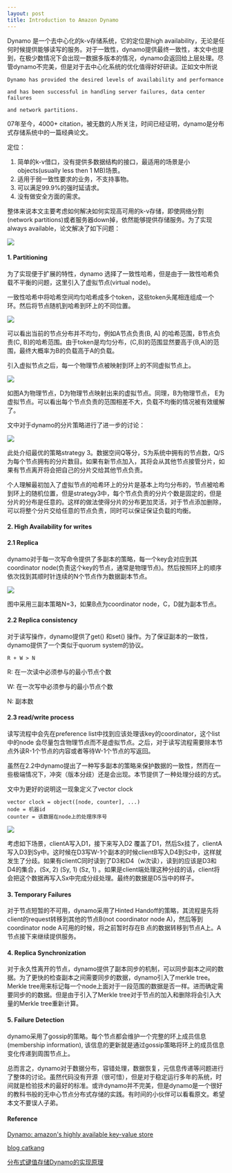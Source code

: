 ```yaml
---
layout: post
title: Introduction to Amazon Dynamo
---
```



Dynamo 是一个去中心化的k-v存储系统，它的定位是high availability，无论是任何时候提供能够读写的服务。对于一致性，dynamo提供最终一致性，本文中也提到，在极少数情况下会出现一数据多版本的情况，dynamo会返回给上层处理。尽管dynamo不完美，但是对于去中心化系统的优化值得好好研读。正如文中所说

```
Dynamo has provided the desired levels of availability and performance 

and has been successful in handling server failures, data center failures 

and network partitions.

```

07年至今，4000+ citation，被无数的人所关注，时间已经证明，dynamo是分布式存储系统中的一篇经典论文。

定位：

1. 简单的k-v借口，没有提供多数据结构的接口，最适用的场景是小objects(usually less then 1 MB)场景。
2. 适用于弱一致性要求的业务，不支持事物。
3. 可以满足99.9%的强时延请求。
4. 没有做安全方面的需求。

整体来说本文主要考虑如何解决如何实现高可用的k-v存储，即使网络分割(network partitions)或者服务器down掉，依然能够提供存储服务。为了实现always available，论文解决了如下问题：

 ![](/public/images/2018-03-08/dynamo_problem.png)

#### 1. Partitioning

为了实现便于扩展的特性，dynamo 选择了一致性哈希，但是由于一致性哈希负载不平衡的问题，这里引入了虚拟节点(virtual node)。

一致性哈希中将哈希空间均匀哈希成多个token，这些token头尾相连组成一个环。然后将节点随机到哈希到环上的不同位置。

![](/public/images/2018-03-08/consistent_hashing.png)

可以看出当前的节点分布并不均匀，例如A节点负责(B, A] 的哈希范围，B节点负责(C, B]的哈希范围。由于token是均匀分布，(C,B]的范围显然要高于(B,A]的范围，最终大概率为B的负载高于A的负载。

引入虚拟节点之后，每一个物理节点被映射到环上的不同虚拟节点上。

![](/public/images/2018-03-08/consistent_hashing_with_virtual_node.png)

如图A为物理节点，D为物理节点映射出来的虚拟节点。同理，B为物理节点， E为虚拟节点。可以看出每个节点负责的范围相差不大，负载不均衡的情况被有效缓解了。

文中对于dynamo的分片策略进行了进一步的讨论：

![](/public/images/2018-03-08/strategy3.png)

此处介绍最优的策略strategy 3。数据空间Q等分，S为系统中拥有的节点数，Q/S为每个节点拥有的分片数目。如果有新节点加入，其将会从其他节点接管分片，如果有节点离开将会把自己的分片交给其他节点负责。

个人理解最初加入了虚拟节点的哈希环上的分片是基本上均匀分布的，节点被哈希到环上的随机位置，但是strategy3中，每个节点负责的分片个数是固定的，但是分片的分布是任意的。这样的做法使得分片的分布更加灵活，对于节点添加删除，可以将整个分片交给任意的节点负责，同时可以保证保证负载的均衡。

#### 2. High Availability for writes

#### 2.1 Replica

dynamo对于每一次写命令提供了多副本的策略，每一个key会对应到其coordinator node(负责这个key的节点，通常是物理节点)。然后按照环上的顺序依次找到其顺时针连续的N个节点作为数据副本节点。

![](/public/images/2018-03-08/replication.png)

图中采用三副本策略N=3，如果B点为coordinator node，C，D就为副本节点。

#### 2.2 Replica consistency

对于读写操作，dynamo提供了get() 和set() 操作。为了保证副本的一致性，dynamo提供了一个类似于quorum system的协议。

```
R + W > N

```

R: 在一次读中必须参与的最小节点个数

W: 在一次写中必须参与的最小节点个数

N: 副本数

#### 2.3 read/write process

读写流程中会先在preference list中找到应该处理该key的coordinator，这个list中的node 会尽量包含物理节点而不是虚拟节点。之后，对于读写流程需要除本节点外读R-1个节点的内容或者等待W-1个节点的写返回。

虽然在2.2中dynamo提出了一种写多副本的策略来保护数据的一致性，然而在一些极端情况下，冲突（版本分歧）还是会出现。本节提供了一种处理分歧的方式。

文中为更好的说明这一现象定义了vector clock 

```
vector clock = object([node, counter], ...)
node = 机器id
counter = 该数据在node上的处理序序号
```

![](/public/images/2018-03-08/version_revolution.png)

考虑如下场景，clientA写入D1，接下来写入D2 覆盖了D1，然后Sx挂了，clientA写入D3到Sy中。这时候在D3写W-1个副本的时候clientB写入D4到Sz中，这样就发生了分歧。如果有clientC同时读到了D3和D4（w次读），读到的应该是D3和D4的集合，(Sx, 2) (Sy, 1) (Sz, 1) 。如果是client端处理这种分歧的话，client将会把这个数据再写入Sx中完成分歧处理。最终的数据是D5当中的样子。

#### 3. Temporary Failures

对于节点短暂的不可用，dynamo采用了Hinted Handoff的策略，其流程是先将client的request转移到其他的节点B(not coordinator node A)，然后等到coordinator node A可用的时候，将之前暂时存在B 点的数据转移到节点A上。A节点接下来继续提供服务。

#### 4. Replica Synchronization

对于永久性离开的节点，dynamo提供了副本同步的机制，可以同步副本之间的数据。为了更快的检查副本之间需要同步的数据，dynamo引入了merkle tree。Merkle tree用来标记每一个node上面对于一段范围的数据是否一样。进而确定需要同步的的数据。但是由于引入了Merkle tree对于节点的加入和删除将会引入大量的Merkle tree重新计算。

#### 5. Failure Detection

dynamo采用了gossip的策略。每个节点都会维护一个完整的环上成员信息(membership information), 该信息的更新就是通过gossip策略将环上的成员信息变化传递到周围节点上。



总而言之，dynamo对于数据分布，容错处理，数据恢复，元信息传递等问题进行了整体的讨论。虽然代码没有开源（很可惜），但是对于稳定运行多年的系统，时间就是检验技术的最好的标准。或许dynamo并不完美，但是dynamo是一个很好的教科书般的无中心节点分布式存储的实践。有时间的小伙伴可以看看原文。希望本文不要误人子弟。









#### Reference

[Dynamo: amazon's highly available key-value store](https://dl.acm.org/citation.cfm?id=1294281)

[blog catkang](http://catkang.github.io/2016/05/27/dynamo.html)

[分布式键值存储Dynamo的实现原理](https://draveness.me/dynamo)
